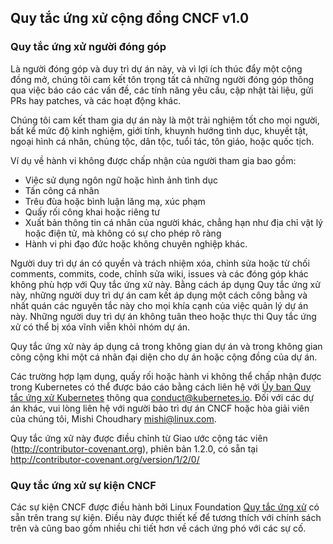 <!-- Vui lòng không sửa tài liệu này. Hãy lấy bản mới nhất từ
     https://github.com/cncf/foundation/blob/master/code-of-conduct.md -->

## Quy tắc ứng xử cộng đồng CNCF v1.0

### Quy tắc ứng xử người đóng góp

Là người đóng góp và duy trì dự án này, và vì lợi ích thúc đẩy một cộng đồng mở,
chúng tôi cam kết tôn trọng tất cả những người đóng góp thông qua việc báo cáo
các vấn đề, các tính năng yêu cầu, cập nhật tài liệu, gửi PRs hay patches, và
các hoạt động khác.

Chúng tôi cam kết tham gia dự án này là một trải nghiệm tốt cho mọi người, bất
kể mức độ kinh nghiệm, giới tính, khuynh hướng tình dục, khuyết tật, ngoại hình
cá nhân, chủng tộc, dân tộc, tuổi tác, tôn giáo, hoặc quốc tịch.

Ví dụ về hành vi không được chấp nhận của người tham gia bao gồm:

- Việc sử dụng ngôn ngữ hoặc hình ảnh tình dục
- Tấn công cá nhân
- Trêu đùa hoặc bình luận lăng mạ, xúc phạm
- Quấy rối công khai hoặc riêng tư
- Xuất bản thông tin cá nhân của người khác, chẳng hạn như địa chỉ vật lý hoặc
  điện tử, mà không có sự cho phép rõ ràng
- Hành vi phi đạo đức hoặc không chuyên nghiệp khác.

Người duy trì dự án có quyền và trách nhiệm xóa, chỉnh sửa hoặc từ chối
comments, commits, code, chỉnh sửa wiki, issues và các đóng góp khác không phù
hợp với Quy tắc ứng xử này. Bằng cách áp dụng Quy tắc ứng xử này, những người
duy trì dự án cam kết áp dụng một cách công bằng và nhất quán các nguyên tắc này
cho mọi khía cạnh của việc quản lý dự án này. Những người duy trì dự án không
tuân theo hoặc thực thi Quy tắc ứng xử có thể bị xóa vĩnh viễn khỏi nhóm dự án.

Quy tắc ứng xử này áp dụng cả trong không gian dự án và trong không gian công
cộng khi một cá nhân đại diện cho dự án hoặc cộng đồng của dự án.

Các trường hợp lạm dụng, quấy rối hoặc hành vi không thể chấp nhận được trong
Kubernetes có thể được báo cáo bằng cách liên hệ với
[Ủy ban Quy tắc ứng xử Kubernetes](https://git.k8s.io/community/committee-code-of-conduct)
thông qua <conduct@kubernetes.io>. Đối với các dự án khác, vui lòng liên hệ với
người bảo trì dự án CNCF hoặc hòa giải viên của chúng tôi, Mishi Choudhary
<mishi@linux.com>.

Quy tắc ứng xử này được điều chỉnh từ Giao ước cộng tác viên
(http://contributor-covenant.org), phiên bản 1.2.0, có sẵn tại
http://contributor-covenant.org/version/1/2/0/

### Quy tắc ứng xử sự kiện CNCF

Các sự kiện CNCF được điều hành bởi Linux Foundation
[Quy tắc ứng xử](https://events.linuxfoundation.org/code-of-conduct/) có sẵn
trên trang sự kiện. Điều này được thiết kế để tương thích với chính sách trên và
cũng bao gồm nhiều chi tiết hơn về cách ứng phó với các sự cố.
